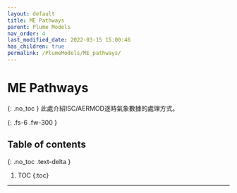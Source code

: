 ```yaml
---
layout: default
title: ME Pathways
parent: Plume Models
nav_order: 4
last_modified_date: 2022-03-15 15:00:46
has_children: true
permalink: /PlumeModels/ME_pathways/
---
```


# ME Pathways
{: .no_toc }
此處介紹ISC/AERMOD逐時氣象數據的處理方式。

{: .fs-6 .fw-300 }

## Table of contents
{: .no_toc .text-delta }

1. TOC
{:toc}

---